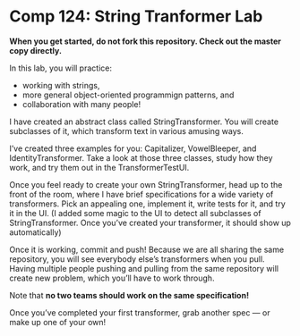 Comp 124: String Tranformer Lab
====

**When you get started, do not fork this repository. Check out the master copy directly.**

In this lab, you will practice:

  - working with strings,
  - more general object-oriented programmign patterns, and
  - collaboration with many people!

I have created an abstract class called StringTransformer. You will create subclasses of it, which transform text in various amusing ways. 

I’ve created three examples for you: Capitalizer, VowelBleeper, and IdentityTransformer. Take a look at those three classes, study how they work, and try them out in the TransformerTestUI.

Once you feel ready to create your own StringTransformer, head up to the front of the room, where I have brief specifications for a wide variety of transformers. Pick an appealing one, implement it, write tests for it, and try it in the UI. (I added some magic to the UI to detect all subclasses of StringTransformer. Once you’ve created your transformer, it should show up automatically)

Once it is working, commit and push! Because we are all sharing the same repository, you will see everybody else’s transformers when you pull. Having multiple people pushing and pulling from the same repository will create new problem, which you’ll have to work through.

Note that **no two teams should work on the same specification!**

Once you’ve completed your first transformer, grab another spec — or make up one of your own!
